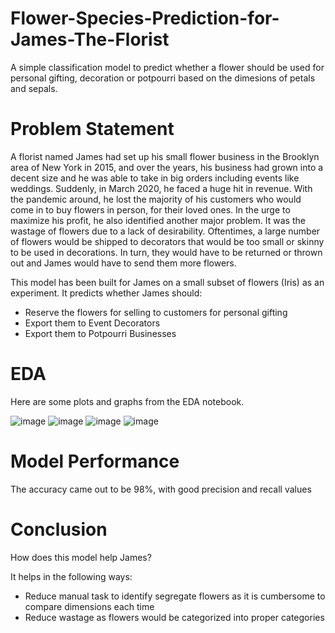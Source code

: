 # Flower-Species-Prediction-for-James-The-Florist
A simple classification model to predict whether a flower should be used for personal gifting, decoration or potpourri based on the dimesions of petals and sepals.

# Problem Statement
A florist named James had set up his small flower business in the Brooklyn area of New York in 2015, and over the years, his business had grown into a decent size and he was able to take in big orders including events like weddings. Suddenly, in March 2020, he faced a huge hit in revenue. With the pandemic around, he lost the majority of his customers who would come in to buy flowers in person, for their loved ones. In the urge to maximize his profit, he also identified another major problem. It was the wastage of flowers due to a lack of desirability. Oftentimes, a large number of flowers would be shipped to decorators that would be too small or skinny to be used in decorations. In turn, they would have to be returned or thrown out and James would have to send them more flowers.

This model has been built for James on a small subset of flowers (Iris) as an experiment. It predicts whether James should:
* Reserve the flowers for selling to customers for personal gifting
* Export them to Event Decorators
* Export them to Potpourri Businesses


# EDA
Here are some plots and graphs from the EDA notebook.

![image](https://user-images.githubusercontent.com/65409885/169705862-a8f59cb9-c77e-4539-ad83-ec5b1d636af2.png)
![image](https://user-images.githubusercontent.com/65409885/169705849-62bc9182-5355-458a-9026-991501ead128.png)
![image](https://user-images.githubusercontent.com/65409885/169705881-b137283c-27b8-4b4e-b64e-fb75663c9f42.png)
![image](https://user-images.githubusercontent.com/65409885/169705886-a963e177-df22-42a3-902b-9d8de96700d6.png)

# Model Performance
The accuracy came out to be 98%, with good precision and recall values

# Conclusion
How does this model help James?

It helps in the following ways:
* Reduce manual task to identify segregate flowers as it is cumbersome to compare dimensions each time
* Reduce wastage as flowers would be categorized into proper categories


